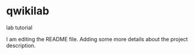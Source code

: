 # qwikilab
lab tutorial

I am editing the README file. Adding some more details about the project description.


